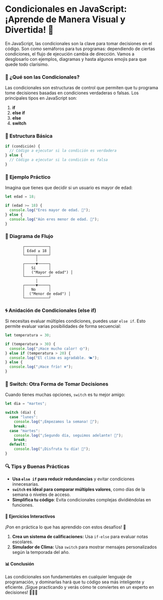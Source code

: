 # Condicionales en JavaScript: ¡Aprende de Manera Visual y Divertida! 🚀

En JavaScript, las condicionales son la clave para tomar decisiones en el código. Son como semáforos para tus programas: dependiendo de ciertas condiciones, el flujo de ejecución cambia de dirección. Vamos a desglosarlo con ejemplos, diagramas y hasta algunos emojis para que quede todo clarísimo.

### 🛑 ¿Qué son las Condicionales?

Las condicionales son estructuras de control que permiten que tu programa tome decisiones basadas en condiciones verdaderas o falsas. Los principales tipos en JavaScript son:

1. **if**
2. **else if**
3. **else**
4. **switch**

### 📜 Estructura Básica

```javascript
if (condición) {
  // Código a ejecutar si la condición es verdadera
} else {
  // Código a ejecutar si la condición es falsa
}
```

### 🌟 Ejemplo Práctico

Imagina que tienes que decidir si un usuario es mayor de edad:

```javascript
let edad = 18;

if (edad >= 18) {
  console.log("Eres mayor de edad. 🎉");
} else {
  console.log("Aún eres menor de edad. 🧒");
}
```

### 🧩 Diagrama de Flujo

```plaintext
        ┌───────────┐
        │ Edad ≥ 18 │
        └─────┬─────┘
              │
        ┌─────▼─────┐
        │   Sí      │
        │   ("Mayor de edad") │
        └───────────┘
              │
        ┌─────▼─────┐
        │   No      │
        │  ("Menor de edad") │
        └───────────┘
```

### 🌀 Anidación de Condicionales (else if)

Si necesitas evaluar múltiples condiciones, puedes usar `else if`. Esto permite evaluar varias posibilidades de forma secuencial:

```javascript
let temperatura = 30;

if (temperatura > 30) {
  console.log("¡Hace mucho calor! 🌞");
} else if (temperatura > 20) {
  console.log("El clima es agradable. 🌤️");
} else {
  console.log("¡Hace frío! ❄️");
}
```

### 🔄 Switch: Otra Forma de Tomar Decisiones

Cuando tienes muchas opciones, `switch` es tu mejor amigo:

```javascript
let dia = "martes";

switch (dia) {
  case "lunes":
    console.log("¡Empezamos la semana! 💪");
    break;
  case "martes":
    console.log("¡Segundo día, seguimos adelante! 🚀");
    break;
  default:
    console.log("¡Disfruta tu día! 🎉");
}
```

### 🔍 Tips y Buenas Prácticas

- **Usa `else if` para reducir redundancias** y evitar condiciones innecesarias.
- **`switch` es ideal para comparar múltiples valores**, como días de la semana o niveles de acceso.
- **Simplifica tu código**: Evita condicionales complejas dividiéndolas en funciones.

#### 🎯 Ejercicios Interactivos

¡Pon en práctica lo que has aprendido con estos desafíos! 🚀

1. **Crea un sistema de calificaciones:** Usa `if-else` para evaluar notas escolares.
2. **Simulador de Clima:** Usa `switch` para mostrar mensajes personalizados según la temporada del año.

#### 📊 Conclusión

Las condicionales son fundamentales en cualquier lenguaje de programación, y dominarlas hará que tu código sea más inteligente y eficiente. ¡Sigue practicando y verás cómo te conviertes en un experto en decisiones! 🧑‍💻🎉

